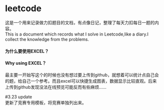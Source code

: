 # leetcode<br>
这是一个用来记录做力扣题目的文档，有点像日记，整理了每天力扣每日一题的内容。 <br>
This is a document which records what I solve in Leetcode,like a diary.I collect the knowledge from the problems.<br>



#### 为什么要使用EXCEL？

#### Why using EXCEL？

最主要一开始写这个的时候也没有想过要上传到github，就想着可以统计点自己会的题，给自己一个参考。而且excel可以快捷生成图表，数据显示比较直观。后来上传到github发现没法在线预览可能反而有些麻烦……





#3.23 update  <br>
更新了竞赛专用模板，将竞赛单独列出来。

